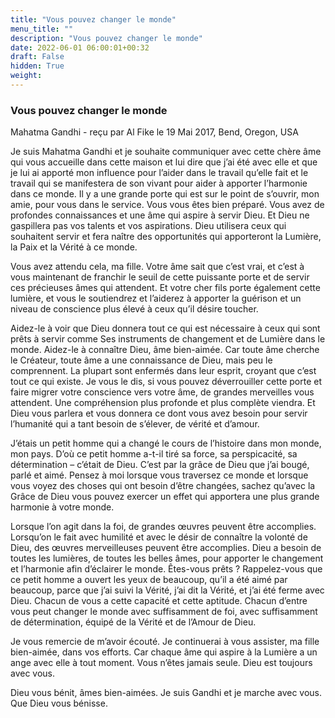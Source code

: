 ```yaml
---
title: "Vous pouvez changer le monde"
menu_title: ""
description: "Vous pouvez changer le monde"
date: 2022-06-01 06:00:01+00:32
draft: False
hidden: True
weight:
---
```

### Vous pouvez changer le monde

Mahatma Gandhi - reçu par Al Fike le 19 Mai 2017, Bend, Oregon, USA

Je suis Mahatma Gandhi et je souhaite communiquer avec cette chère âme qui vous accueille dans cette maison et lui dire que j’ai été avec elle et que je lui ai apporté mon influence pour l’aider dans le travail qu’elle fait et le travail qui se manifestera de son vivant pour aider à apporter l’harmonie dans ce monde. Il y a une grande porte qui est sur le point de s’ouvrir, mon amie, pour vous dans le service. Vous vous êtes bien préparé. Vous avez de profondes connaissances et une âme qui aspire à servir Dieu. Et Dieu ne gaspillera pas vos talents et vos aspirations. Dieu utilisera ceux qui souhaitent servir et fera naître des opportunités qui apporteront la Lumière, la Paix et la Vérité à ce monde.

Vous avez attendu cela, ma fille. Votre âme sait que c’est vrai, et c’est à vous maintenant de franchir le seuil de cette puissante porte et de servir ces précieuses âmes qui attendent. Et votre cher fils porte également cette lumière, et vous le soutiendrez et l’aiderez à apporter la guérison et un niveau de conscience plus élevé à ceux qu’il désire toucher.

Aidez-le à voir que Dieu donnera tout ce qui est nécessaire à ceux qui sont prêts à servir comme Ses instruments de changement et de Lumière dans le monde. Aidez-le à connaître Dieu, âme bien-aimée. Car toute âme cherche le Créateur, toute âme a une connaissance de Dieu, mais peu le comprennent. La plupart sont enfermés dans leur esprit, croyant que c’est tout ce qui existe. Je vous le dis, si vous pouvez déverrouiller cette porte et faire migrer votre conscience vers votre âme, de grandes merveilles vous attendent. Une compréhension plus profonde et plus complète viendra. Et Dieu vous parlera et vous donnera ce dont vous avez besoin pour servir l’humanité qui a tant besoin de s’élever, de vérité et d’amour.

J’étais un petit homme qui a changé le cours de l’histoire dans mon monde, mon pays. D’où ce petit homme a-t-il tiré sa force, sa perspicacité, sa détermination – c’était de Dieu. C’est par la grâce de Dieu que j’ai bougé, parlé et aimé. Pensez à moi lorsque vous traversez ce monde et lorsque vous voyez des choses qui ont besoin d’être changées, sachez qu’avec la Grâce de Dieu vous pouvez exercer un effet qui apportera une plus grande harmonie à votre monde.

Lorsque l’on agit dans la foi, de grandes œuvres peuvent être accomplies. Lorsqu’on le fait avec humilité et avec le désir de connaître la volonté de Dieu, des œuvres merveilleuses peuvent être accomplies. Dieu a besoin de toutes les lumières, de toutes les belles âmes, pour apporter le changement et l’harmonie afin d’éclairer le monde. Êtes-vous prêts ? Rappelez-vous que ce petit homme a ouvert les yeux de beaucoup, qu’il a été aimé par beaucoup, parce que j’ai suivi la Vérité, j’ai dit la Vérité, et j’ai été ferme avec Dieu. Chacun de vous a cette capacité et cette aptitude. Chacun d’entre vous peut changer le monde avec suffisamment de foi, avec suffisamment de détermination, équipé de la Vérité et de l’Amour de Dieu.

Je vous remercie de m’avoir écouté. Je continuerai à vous assister, ma fille bien-aimée, dans vos efforts. Car chaque âme qui aspire à la Lumière a un ange avec elle à tout moment. Vous n’êtes jamais seule. Dieu est toujours avec vous.

Dieu vous bénit, âmes bien-aimées. Je suis Gandhi et je marche avec vous. Que Dieu vous bénisse.
